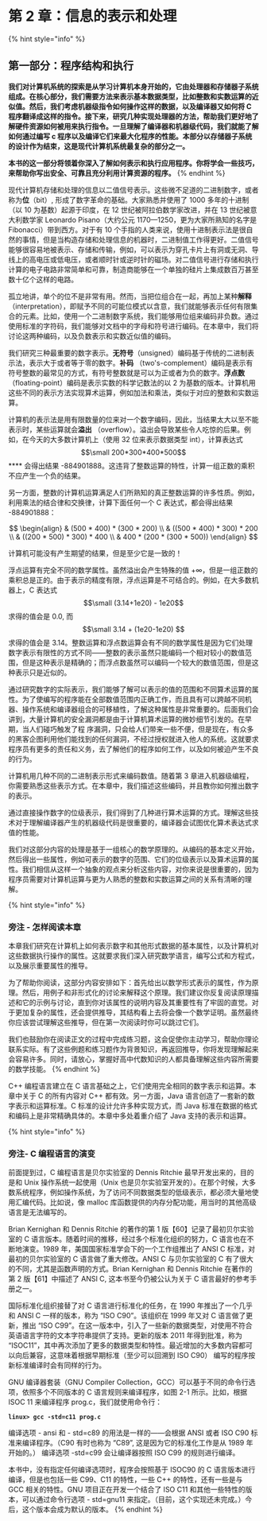 # 第 2 章：信息的表示和处理

{% hint style="info" %}
## **第一部分：程序结构和执行**

**我们对计算机系统的探索是从学习计算机本身开始的，它由处理器和存储器子系统组成。在核心部分，我们需要方法来表示基本数据类型，比如整数和实数运算的近似值。然后，我们考虑机器级指令如何操作这样的数据，以及编译器又如何将 C 程序翻译成这样的指令。接下来，研究几种实现处理器的方法，帮助我们更好地了解硬件资源如何被用来执行指令。一旦理解了编译器和机器级代码，我们就能了解如何通过编写 c 程序以及编译它们来最大化程序的性能。本部分以存储器子系统的设计作为结束，这是现代计算机系统最复杂的部分之一。**

**本书的这一部分将领着你深入了解如何表示和执行应用程序。你将学会一些技巧，来帮助你写出安全、可靠且充分利用计算资源的程序。**
{% endhint %}

现代计算机存储和处理的信息以二值信号表示。这些微不足道的二进制数字，或者称为**位**（bit）, 形成了数字革命的基础。大家熟悉并使用了 1000 多年的十进制（以 10 为基数）起源于印度，在 12 世纪被阿拉伯数学家改进，并在 13 世纪被意大利数学家 Leonardo Pisano（大约公元 1170—1250，更为大家所熟知的名字是 Fibonacci）带到西方。对于有 10 个手指的人类来说，使用十进制表示法是很自然的事情，但是当构造存储和处理信息的机器时，二进制值工作得更好。二值信号能够很容易地被表示、存储和传输，例如，可以表示为穿孔卡片上有洞或无洞、导线上的高电压或低电压，或者顺时针或逆时针的磁场。对二值信号进行存储和执行计算的电子电路非常简单和可靠，制造商能够在一个单独的硅片上集成数百万甚至数十亿个这样的电路。

孤立地讲，单个的位不是非常有用。然而，当把位组合在一起，再加上某种**解释** （interpretation），即赋予不同的可能位模式以含意，我们就能够表示任何有限集合的元素。比如，使用一个二进制数字系统，我们能够用位组来编码非负数。通过使用标准的字符码，我们能够对文档中的字母和符号进行编码。在本章中，我们将讨论这两种编码，以及负数表示和实数近似值的编码。

我们研究三种最重要的数字表示。**无符号**（unsigned）编码基于传统的二进制表示法，表示大于或者等于零的数字。**补码** （two's-complement）编码是表示有符号整数的最常见的方式，有符号整数就是可以为正或者为负的数字。**浮点数**（floating-point）编码是表示实数的科学记数法的以 2 为基数的版本。计算机用这些不同的表示方法实现算术运算，例如加法和乘法，类似于对应的整数和实数运算。

计算机的表示法是用有限数量的位来对一个数字编码，因此，当结果太大以至不能表示时，某些运算就会**溢出** （overflow）。溢出会导致某些令人吃惊的后果。例如，在今天的大多数计算机上（使用 32 位来表示数据类型 int），计算表达式 $$\small 200*300*400*500$$ **** 会得出结果 -884901888。这违背了整数运算的特性，计算一组正数的乘积不应产生一个负的结果。

另一方面，整数的计算机运算满足人们所熟知的真正整数运算的许多性质。例如，利用乘法的结合律和交换律，计算下面任何一个 C 表达式，都会得出结果 -884901888：

$$
\begin{align}
& (500 * 400) * (300 * 200) \\
& ((500 * 400) * 300) * 200 \\
& ((200 * 500) * 300) * 400 \\
& 400 * (200 * (300 * 500))
\end{align}
$$

计算机可能没有产生期望的结果，但是至少它是一致的！

浮点运算有完全不同的数学属性。虽然溢出会产生特殊的值 +∞，但是一组正数的乘积总是正的。由于表示的精度有限，浮点运算是不可结合的。例如，在大多数机器上，C 表达式 $$\small (3.14+1e20) - 1e20$$ 求得的值会是 0.0, 而 $$\small 3.14 + (1e20-1e20) $$ 求得的值会是 3.14。整数运算和浮点数运算会有不同的数学属性是因为它们处理数字表示有限性的方式不同——整数的表示虽然只能编码一个相对较小的数值范围，但是这种表示是精确的；而浮点数虽然可以编码一个较大的数值范围，但是这种表示只是近似的。

通过研究数字的实际表示，我们能够了解可以表示的值的范围和不同算术运算的属性。为了使编写的程序能在全部数值范围内正确工作，而且具有可以跨越不同机器、操作系统和编译器组合的可移植性，了解这种属性是非常重要的。后面我们会讲到，大量计算机的安全漏洞都是由于计算机算术运算的微妙细节引发的。在早期，当人们碰巧触发了程 序漏洞，只会给人们带来一些不便，但是现在，有众多的黑客企图利用他们能找到的任何漏洞，不经过授权就进入他人的系统。这就要求程序员有更多的责任和义务，去了解他们的程序如何工作，以及如何被迫产生不良的行为。

计算机用几种不同的二进制表示形式来编码数值。随着第 3 章进入机器级编程，你需要熟悉这些表示方式。在本章中，我们描述这些编码，并且教你如何推出数字的表示。

通过直接操作数字的位级表示，我们得到了几种进行算术运算的方式。理解这些技术对于理解编译器产生的机器级代码是很重要的，编译器会试图优化算术表达式求值的性能。

我们对这部分内容的处理是基于一组核心的数学原理的。从编码的基本定义开始，然后得出一些属性，例如可表示的数字的范围、它们的位级表示以及算术运算的属性。我们相信从这样一个抽象的观点来分析这些内容，对你来说是很重要的，因为程序员需要对计算机运算与更为人熟悉的整数和实数运算之间的关系有清晰的理解。

{% hint style="info" %}
### 旁注 - 怎样阅读本章

本章我们研究在计算机上如何表示数字和其他形式数据的基本属性，以及计算机对这些数据执行操作的属性。这就要求我们深入研究数学语言，编写公式和方程式，以及展示重要属性的推导。

为了帮助你阅读，这部分内容安排如下：首先给出以数学形式表示的属性，作为原理。然后，用例子和非形式化的讨论来解释这个原理。我们建议你反复阅读原理描述和它的示例与讨论，直到你对该属性的说明内容及其重要性有了牢固的直觉。对于更加复杂的属性，还会提供推导，其结构看上去将会像一个数学证明。虽然最终你应该尝试理解这些推导，但在第一次阅读时你可以跳过它们。

我们也鼓励你在阅读正文的过程中完成练习题，这会促使你主动学习，帮助你理论联系实际。有了这些例题和练习题作为背景知识，再返回推导，你将发现理解起来会容易许多。同时，请放心，掌握好高中代数知识的人都具备理解这些内容所需要的数学技能。
{% endhint %}

C++ 编程语言建立在 C 语言基础之上，它们使用完全相同的数字表示和运算。本章中关于 C 的所有内容对 C++ 都有效。另一方面，Java 语言创造了一套新的数字表示和运算标准。C 标准的设计允许多种实现方式，而 Java 标准在数据的格式和编码上是非常精确具体的。本章中多处着重介绍了 Java 支持的表示和运算。

{% hint style="info" %}
### 旁注- C 编程语言的演变

前面提到过，C 编程语言是贝尔实验室的 Dennis Ritchie 最早开发出来的，目的是和 Unix 操作系统一起使用（Unix 也是贝尔实验室开发的）。在那个时候，大多数系统程序，例如操作系统，为了访问不同数据类型的低级表示，都必须大量地使用汇编代码。比如说，像 malloc 库函数提供的内存分配功能，用当时的其他高级语言是无法编写的。 

Brian Kernighan 和 Dennis Ritchie 的著作的第 1 版【60】记录了最初贝尔实验室的 C 语言版本。随着时间的推移，经过多个标准化组织的努力，C 语言也在不断地演变。1989 年，美国国家标准学会下的一个工作组推出了 ANSI C 标准，对最初的贝尔实验室的 C 语言做了重大修改。ANSI C 与贝尔实验室的 C 有了很大的不同，尤其是函数声明的方式。Brian Kernighan 和 Dennis Ritchie 在著作的第 2 版【61】中描述了 ANSI C, 这本书至今仍被公认为关于 C 语言最好的参考手册之一。 

国际标准化组织接替了对 C 语言进行标准化的任务，在 1990 年推出了一个几乎和 ANSI C 一样的版本，称为 “ISO C90”。该组织在 1999 年又对 C 语言做了更新，推出 “ISO C99”。在这一版本中，引入了一些新的数据类型，对使用不符合英语语言字符的文本字符串提供了支持。更新的版本 2011 年得到批准，称为 “ISOC11”，其中再次添加了更多的数据类型和特性。最近增加的大多数内容都可以向后兼容，这意味着根据早期标准（至少可以回溯到 ISO C90） 编写的程序按新标准编译时会有同样的行为。 

GNU 编译器套装（GNU Compiler Collection，GCC）可以基于不同的命令行选项，依照多个不同版本的 C 语言规则来编译程序，如图 2-1 所示。比如，根据 ISOC 11 来编译程序 prog.c，我们就使用命令行：

**`linux> gcc -std=c11 prog.c`**

编译选项 - ansi 和 - std=c89 的用法是一样的——会根据 ANSI 或者 ISO C90 标准来编译程序。（C90 有时也称为 “C89”, 这是因为它的标准化工作是从 1989 年开始的。） 编译选项 -std=c99 会让编译器按照 ISO C99 的规则进行编译。

本书中，没有指定任何编译选项时，程序会按照基于 ISOC90 的 C 语言版本进行编译，但是也包括一些 C99、C11 的特性，一些 C++ 的特性，还有一些是与 GCC 相关的特性。GNU 项目正在开发一个结合了 ISO C11 和其他一些特性的版本，可以通过命令行选项 - std=gnu11 来指定。（目前，这个实现还未完成。）今后，这个版本会成为默认的版本。
{% endhint %}

